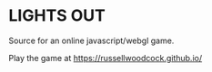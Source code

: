 # LIGHTS OUT
Source for an online javascript/webgl game.   

Play the game at  https://russellwoodcock.github.io/
